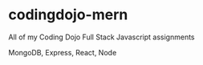 # codingdojo-mern
All of my Coding Dojo Full Stack Javascript assignments

MongoDB, Express, React, Node

